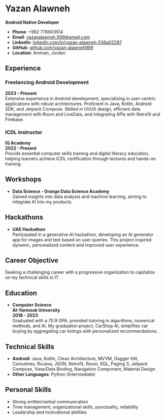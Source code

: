   # Yazan Alawneh     
**Android Native Developer**

- **Phone**: +962 776603514  
- **Email**: [yazanalawneh.999@gmail.com](mailto:yazanalawneh.999@gmail.com)  
- **LinkedIn**: [linkedin.com/in/yazan-alawneh-536a02287](https://www.linkedin.com/in/yazan-alawneh-536a02287/)  
- **GitHub**: [github.com/yazan-alawneh999](https://github.com/yazan-alawneh999)  
- **Location**: Amman, Jordan

## Experience

### Freelancing Android Development  
**2023 - Present**  
Extensive experience in Android development, specializing in user-centric applications with robust architectures. Proficient in Java, Kotlin, Android SDK, and Jetpack Compose. Skilled in UI/UX design, efficient data management with Room and LiveData, and integrating APIs with Retrofit and Firebase.

### ICDL Instructor  
**IQ Academy**  
**2022 - Present**  
Provide essential computer skills training and digital literacy education, helping learners achieve ICDL certification through lectures and hands-on training.

## Workshops
- **Data Science - Orange Data Science Academy**  
  Gained insights into data analysis and machine learning, aiming to integrate AI into my products.

## Hackathons
- **UAE Hackathon**  
  Participated in a generative AI hackathon, developing an AI generator app for images and text based on user queries. This project inspired dynamic, personalized content and improved user experience.

## Career Objective
Seeking a challenging career with a progressive organization to capitalize on my technical skills in IT.

## Education
- **Computer Science**  
  **Al-Yarmouk University**  
  **2018 - 2023**  
  Graduated with a 70.9 GPA, provided tutoring in algorithms, numerical methods, and AI. My graduation project, CarShop AI, simplifies car buying by aggregating car listings with personalized recommendations.

## Technical Skills
- **Android**: Java, Kotlin, Clean Architecture, MVVM, Dagger Hilt, Coroutines, RxJava, JSON, Retrofit, Room, SQL, Paging 3, Jetpack Compose, View/Data Binding, Navigation Component, Material Design
- **Other Languages**: Python (Intermediate)

## Personal Skills
- Strong written/verbal communication
- Time management, organizational skills, punctuality, reliability
- Leadership and motivational abilities

